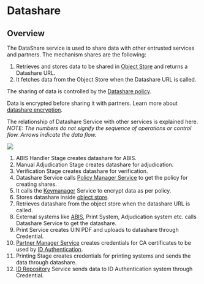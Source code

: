 # Datashare

## Overview

The DataShare service is used to share data with other entrusted services and partners. The mechanism shares are the following:

1. Retrieves and stores data to be shared in [Object Store](broken-reference) and returns a Datashare URL.
2. It fetches data from the Object Store when the Datashare URL is called.

The sharing of data is controlled by the [Datashare policy](partner-policies.md#datashare-policy).

Data is encrypted before sharing it with partners. Learn more about [datashare encryption](data-protection.md#datashare).

The relationship of Datashare Service with other services is explained here. _NOTE: The numbers do not signify the sequence of operations or control flow. Arrows indicate the data flow._

![](\_images/datashare.png)

1. ABIS Handler Stage creates datashare for ABIS.
2. Manual Adjudication Stage creates datashare for adjudication.
3. Verification Stage creates datashare for verification.
4. Datashare Service calls [Policy Manager Service](partner-management-services.md#policy-management-service) to get the policy for creating shares.
5. It calls the [Keymanager](keymanager.md) Service to encrypt data as per policy.
6. Stores datashare inside [object store](broken-reference).
7. Retrieves datashare from the object store when the datashare URL is called.
8. External systems like [ABIS](abis.md), Print System, Adjudication system etc. calls Datashare Service to get the datashare.
9. Print Service creates UIN PDF and uploads to datashare through Credential.
10. [Partner Manager Service](partner-management-services.md) creates credentials for CA certificates to be used by [ID Authentication](id-authentication.md).
11. Printing Stage creates credentials for printing systems and sends the data through datashare.
12. [ID Repository](id-repository.md) Service sends data to ID Authentication system through Credential.
